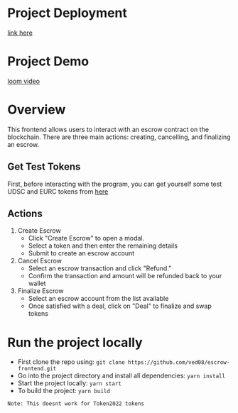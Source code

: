# Project Deployment
[link here](https://escrow-frontend-hazel.vercel.app/)
# Project Demo
[loom video](https://www.loom.com/share/7851784b39174fb4bcba3bce10f28a0c?sid=77899211-41f8-4786-aeda-14c23b26642a)
# Overview
This frontend allows users to interact with an escrow contract on the blockchain. There are three main actions: creating, cancelling, and finalizing an escrow.
## Get Test Tokens
First, before interacting with the program, you can get yourself some test UDSC and EURC tokens from [here](https://faucet.circle.com/)
## Actions
1. Create Escrow
   - Click "Create Escrow" to open a modal.
   - Select a token and then enter the remaining details
   - Submit to create an escrow account
2. Cancel Escrow
   - Select an escrow transaction and click "Refund."
   - Confirm the transaction and amount will be refunded back to your wallet
3. Finalize Escrow
   - Select an escrow account from the list available
   - Once satisfied with a deal, click on "Deal" to finalize and swap tokens
# Run the project locally
- First clone the repo using: `git clone https://github.com/ved08/escrow-frontend.git`<br>
- Go into the project directory and install all dependencies: `yarn install`<br>
- Start the project locally: `yarn start`<br>
- To build the project: `yarn build`

    

`Note: This doesnt work for Token2022 tokens` 
